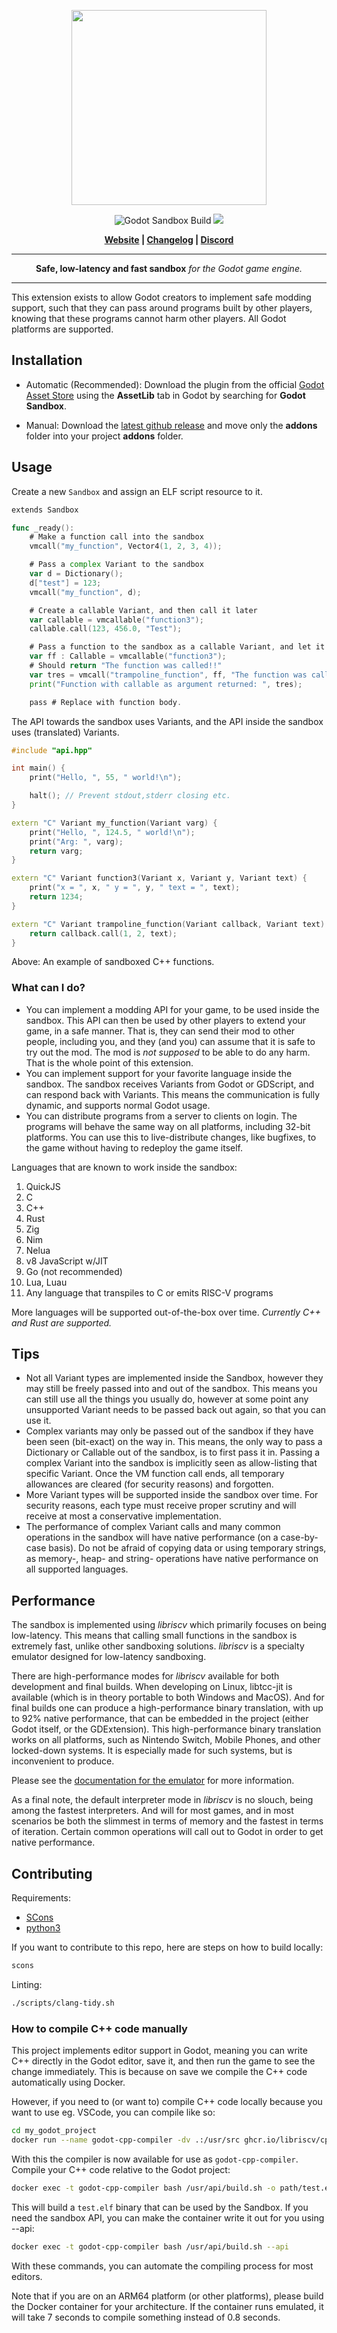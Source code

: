 <p align="center">
<img src="https://github.com/libriscv/godot-sandbox/blob/main/banner.png?raw=true" width="312px"/>
</p>
<p align="center">

<p align="center">
        <img src="https://github.com/libriscv/godot-sandbox/actions/workflows/runner.yml/badge.svg?branch=main"
            alt="Godot Sandbox Build"></a>
        <img src="https://img.shields.io/badge/Godot-4.2-%23478cbf?logo=godot-engine&logoColor=white" />
</p>

<p align = "center">
    <strong>
        <a href="https://libriscv.no">Website</a> | <a href="https://github.com/libriscv/godot-sandbox/blob/main/CHANGELOG.md">Changelog</a> | <a href="https://discord.gg/n4GcXr66X5">Discord</a>
    </strong>
</p>


-----

<p align = "center">
<b>Safe, low-latency and fast sandbox</b>
<i>for the Godot game engine.</i>
</p>

-----

This extension exists to allow Godot creators to implement safe modding support, such that they can pass around programs built by other players, knowing that these programs cannot harm other players. All Godot platforms are supported.


## Installation

- Automatic (Recommended): Download the plugin from the official [Godot Asset Store](.) using the **AssetLib** tab in Godot by searching for **Godot Sandbox**.

- Manual: Download the [latest github release](https://github.com/libriscv/godot-sandbox/releases/latest) and move only the **addons** folder into your project **addons** folder.

## Usage

Create a new `Sandbox` and assign an ELF script resource to it.

```go
extends Sandbox

func _ready():
	# Make a function call into the sandbox
	vmcall("my_function", Vector4(1, 2, 3, 4));

	# Pass a complex Variant to the sandbox
	var d = Dictionary();
	d["test"] = 123;
	vmcall("my_function", d);

	# Create a callable Variant, and then call it later
	var callable = vmcallable("function3");
	callable.call(123, 456.0, "Test");

	# Pass a function to the sandbox as a callable Variant, and let it call it
	var ff : Callable = vmcallable("function3");
	# Should return "The function was called!!"
	var tres = vmcall("trampoline_function", ff, "The function was called!!");
	print("Function with callable as argument returned: ", tres);

	pass # Replace with function body.
```

The API towards the sandbox uses Variants, and the API inside the sandbox uses (translated) Variants.

```C++
#include "api.hpp"

int main() {
	print("Hello, ", 55, " world!\n");

	halt(); // Prevent stdout,stderr closing etc.
}

extern "C" Variant my_function(Variant varg) {
	print("Hello, ", 124.5, " world!\n");
	print("Arg: ", varg);
	return varg;
}

extern "C" Variant function3(Variant x, Variant y, Variant text) {
	print("x = ", x, " y = ", y, " text = ", text);
	return 1234;
}

extern "C" Variant trampoline_function(Variant callback, Variant text) {
	return callback.call(1, 2, text);
}
```

Above: An example of sandboxed C++ functions.


### What can I do?

- You can implement a modding API for your game, to be used inside the sandbox. This API can then be used by other players to extend your game, in a safe manner. That is, they can send their mod to other people, including you, and they (and you) can assume that it is safe to try out the mod. The mod is *not supposed* to be able to do any harm. That is the whole point of this extension.
- You can implement support for your favorite language inside the sandbox. The sandbox receives Variants from Godot or GDScript, and can respond back with Variants. This means the communication is fully dynamic, and supports normal Godot usage.
- You can distribute programs from a server to clients on login. The programs will behave the same way on all platforms, including 32-bit platforms. You can use this to live-distribute changes, like bugfixes, to the game without having to redeploy the game itself.

Languages that are known to work inside the sandbox:
1. QuickJS
2. C
3. C++
4. Rust
5. Zig
6. Nim
7. Nelua
8. v8 JavaScript w/JIT
9. Go (not recommended)
10. Lua, Luau
11. Any language that transpiles to C or emits RISC-V programs

More languages will be supported out-of-the-box over time. *Currently C++ and Rust are supported.*

## Tips

- Not all Variant types are implemented inside the Sandbox, however they may still be freely passed into and out of the sandbox. This means you can still use all the things you usually do, however at some point any unsupported Variant needs to be passed back out again, so that you can use it.
- Complex variants may only be passed out of the sandbox if they have been seen (bit-exact) on the way in. This means, the only way to pass a Dictionary or Callable out of the sandbox, is to first pass it in. Passing a complex Variant into the sandbox is implicitly seen as allow-listing that specific Variant. Once the VM function call ends, all temporary allowances are cleared (for security reasons) and forgotten.
- More Variant types will be supported inside the sandbox over time. For security reasons, each type must receive proper scrutiny and will receive at most a conservative implementation.
- The performance of complex Variant calls and many common operations in the sandbox will have native performance (on a case-by-case basis). Do not be afraid of copying data or using temporary strings, as memory-, heap- and string- operations have native performance on all supported languages.


## Performance

The sandbox is implemented using _libriscv_ which primarily focuses on being low-latency. This means that calling small functions in the sandbox is extremely fast, unlike other sandboxing solutions. _libriscv_ is a specialty emulator designed for low-latency sandboxing.

There are high-performance modes for _libriscv_ available for both development and final builds. When developing on Linux, libtcc-jit is available (which is in theory portable to both Windows and MacOS). And for final builds one can produce a high-performance binary translation, with up to 92% native performance, that can be embedded in the project (either Godot itself, or the GDExtension). This high-performance binary translation works on all platforms, such as Nintendo Switch, Mobile Phones, and other locked-down systems. It is especially made for such systems, but is inconvenient to produce.

Please see the [documentation for the emulator](https://github.com/libriscv/libriscv) for more information.

As a final note, the default interpreter mode in _libriscv_ is no slouch, being among the fastest interpreters. And will for most games, and in most scenarios be both the slimmest in terms of memory and the fastest in terms of iteration. Certain common operations will call out to Godot in order to get native performance.


## Contributing

Requirements:
- [SCons](https://www.scons.org)
- [python3](https://www.python.org)

If you want to contribute to this repo, here are steps on how to build locally:

```sh
scons
```

Linting:

```sh
./scripts/clang-tidy.sh
```

### How to compile C++ code manually

This project implements editor support in Godot, meaning you can write C++ directly in the Godot editor, save it, and then run the game to see the change immediately. This is because on save we compile the C++ code automatically using Docker.

However, if you need to (or want to) compile C++ code locally because you want to use eg. VSCode, you can compile like so:

```sh
cd my_godot_project
docker run --name godot-cpp-compiler -dv .:/usr/src ghcr.io/libriscv/cpp_compiler
```

With this the compiler is now available for use as `godot-cpp-compiler`. Compile your C++ code relative to the Godot project:

```sh
docker exec -t godot-cpp-compiler bash /usr/api/build.sh -o path/test.elf path/*.cpp
```

This will build a `test.elf` binary that can be used by the Sandbox. If you need the sandbox API, you can make the container write it out for you using --api:

```sh
docker exec -t godot-cpp-compiler bash /usr/api/build.sh --api
```

With these commands, you can automate the compiling process for most editors.

Note that if you are on an ARM64 platform (or other platforms), please build the Docker container for your architecture. If the container runs emulated, it will take 7 seconds to compile something instead of 0.8 seconds.
